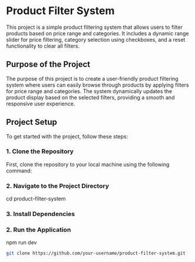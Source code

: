 # Product Filter System

This project is a simple product filtering system that allows users to filter products based on price range and categories. It includes a dynamic range slider for price filtering, category selection using checkboxes, and a reset functionality to clear all filters.

## Purpose of the Project

The purpose of this project is to create a user-friendly product filtering system where users can easily browse through products by applying filters for price range and categories. The system dynamically updates the product display based on the selected filters, providing a smooth and responsive user experience.

## Project Setup

To get started with the project, follow these steps:

### 1. Clone the Repository

First, clone the repository to your local machine using the following command:


### 2. Navigate to the Project Directory 

cd product-filter-system

### 3.  Install Dependencies

### 2. Run the Application
npm run dev
```bash
git clone https://github.com/your-username/product-filter-system.git
